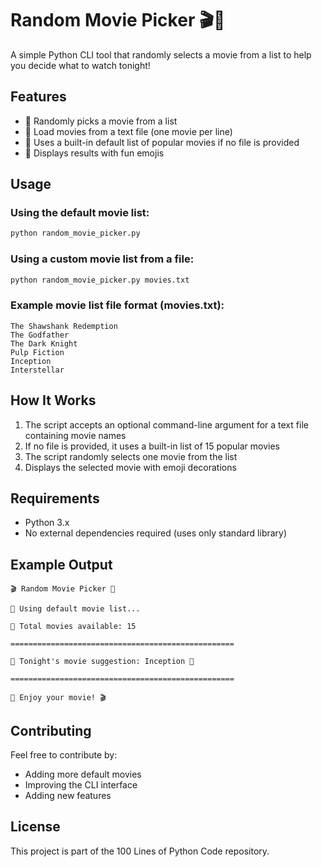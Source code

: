 # Random Movie Picker 🎬🍿

A simple Python CLI tool that randomly selects a movie from a list to help you decide what to watch tonight!

## Features

- 🎯 Randomly picks a movie from a list
- 📁 Load movies from a text file (one movie per line)
- 📝 Uses a built-in default list of popular movies if no file is provided
- 🎨 Displays results with fun emojis

## Usage

### Using the default movie list:

```bash
python random_movie_picker.py
```

### Using a custom movie list from a file:

```bash
python random_movie_picker.py movies.txt
```

### Example movie list file format (movies.txt):

```
The Shawshank Redemption
The Godfather
The Dark Knight
Pulp Fiction
Inception
Interstellar
```

## How It Works

1. The script accepts an optional command-line argument for a text file containing movie names
2. If no file is provided, it uses a built-in list of 15 popular movies
3. The script randomly selects one movie from the list
4. Displays the selected movie with emoji decorations

## Requirements

- Python 3.x
- No external dependencies required (uses only standard library)

## Example Output

```
🎬 Random Movie Picker 🍿

📝 Using default movie list...

🎯 Total movies available: 15

==================================================

🌟 Tonight's movie suggestion: Inception 🌟

==================================================

🍿 Enjoy your movie! 🎬
```

## Contributing

Feel free to contribute by:
- Adding more default movies
- Improving the CLI interface
- Adding new features

## License

This project is part of the 100 Lines of Python Code repository.
